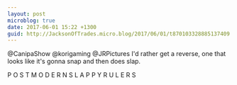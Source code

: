 ```yaml
---
layout: post
microblog: true
date: 2017-06-01 15:22 +1300
guid: http://JacksonOfTrades.micro.blog/2017/06/01/t870103328885137409.html
---
```

@CanipaShow @korigaming @JRPictures I'd rather get a reverse, one that looks like it's gonna snap and then does slap. 

P O S T  M O D E R N  S L A P P Y  R U L E R S
